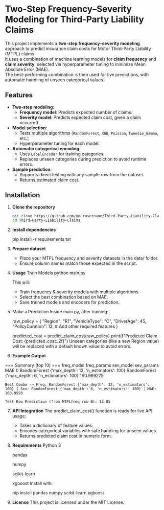 # Two-Step Frequency–Severity Modeling for Third-Party Liability Claims

This project implements a **two-step frequency–severity modeling** approach to predict insurance claim costs for Motor Third-Party Liability (MTPL) claims.  
It uses a combination of machine learning models for **claim frequency** and **claim severity**, selected via hyperparameter tuning to minimize Mean Absolute Error (MAE).  
The best-performing combination is then used for live predictions, with automatic handling of unseen categorical values.



## Features

- **Two-step modeling**:
  - **Frequency model**: Predicts expected number of claims.
  - **Severity model**: Predicts expected claim cost, given a claim occurred.
- **Model selection**:
  - Tests multiple algorithms (`RandomForest`, `XGB`, `Poisson`, `Tweedie_Gamma`, etc.)
  - Hyperparameter tuning for each model.
- **Automatic categorical encoding**:
  - Uses `LabelEncoder` for training categories.
  - Replaces unseen categories during prediction to avoid runtime errors.
- **Sample prediction**:
  - Supports direct testing with any sample row from the dataset.
  - Returns estimated claim cost.



## Installation

1. **Clone the repository**
   ```bash
   git clone https://github.com/yourusername/Third-Party-Liability-Claims.git
   cd Third-Party-Liability-Claims
2. **Install dependencies**

    pip install -r requirements.txt
3. **Prepare dataset**
    * Place your MTPL frequency and severity datasets in the data/ folder.
    * Ensure column names match those expected in the script.

4. **Usage**
    Train Models
    python main.py
    
    This will:

    * Train frequency & severity models with multiple algorithms.
    * Select the best combination based on MAE.
    * Save trained models and encoders for prediction.

5. Make a Prediction
    Inside main.py, after training:

    raw_policy = {
        "Region": "R1",
        "VehicleType": "C",
        "DriverAge": 45,
        "PolicyDuration": 12,
        # Add other required features
    }

    predicted_cost = predict_claim_cost(raw_policy)
    print(f"Predicted Claim Cost: {predicted_cost:.2f}")
    Unseen categories (like a new Region value) will be replaced with a default known value to avoid errors.

6. **Example Output**

=== Summary (top 10) ===
     freq_model                             freq_params      sev_model                             sev_params         MAE
0   RandomForest  {'max_depth': 12, 'n_estimators': 100}   RandomForest  {'max_depth': 6, 'n_estimators': 100}  160.999275

    Best Combo -> Freq: RandomForest {'max_depth': 12, 'n_estimators': 100} | Sev: RandomForest {'max_depth': 6, 'n_estimators': 100} | MAE: 160.9993

    Test Row Prediction (from MTPLfreq row 0): 12.05
7. **API Integration**
    The predict_claim_cost() function is ready for live API usage:
    
    * Takes a dictionary of feature values.
    * Encodes categorical variables with safe handling for unseen values.
    * Returns predicted claim cost in numeric form.

8. **Requirements**
    Python 3

    pandas

    numpy

    scikit-learn

    xgboost
Install with:

    pip install pandas numpy scikit-learn xgboost
9. **License**
    This project is licensed under the MIT License.
